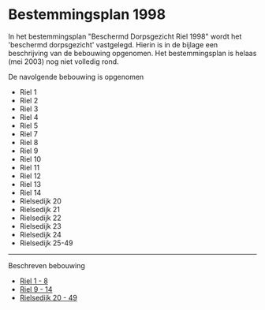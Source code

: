 # Bestemmingsplan 1998
In het bestemmingsplan "Beschermd Dorpsgezicht Riel 1998" wordt het 'beschermd dorpsgezicht' vastgelegd. Hierin is in de bijlage een beschrijving van de bebouwing opgenomen. Het bestemmingsplan is helaas (mei 2003) nog niet volledig rond.

De navolgende bebouwing is opgenomen

- Riel 1
- Riel 2
- Riel 3
- Riel 4
- Riel 5
- Riel 7
- Riel 8
- Riel 9
- Riel 10
- Riel 11
- Riel 12
- Riel 13
- Riel 14
- Rielsedijk 20
- Rielsedijk 21
- Rielsedijk 22
- Rielsedijk 23
- Rielsedijk 24
- Rielsedijk 25-49

---
Beschreven bebouwing
* [Riel 1 - 8](riel1-8)
* [Riel 9 - 14](riel9-14)
* [Rielsedijk 20 - 49](rielsedijk)

